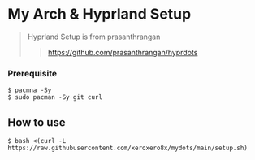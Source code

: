 # My Arch & Hyprland Setup 

> Hyprland Setup is from prasanthrangan 
>
>> https://github.com/prasanthrangan/hyprdots

### Prerequisite 

```
$ pacmna -Sy
$ sudo pacman -Sy git curl 
```

## How to use

```
$ bash <(curl -L https://raw.githubusercontent.com/xeroxero8x/mydots/main/setup.sh)
```
